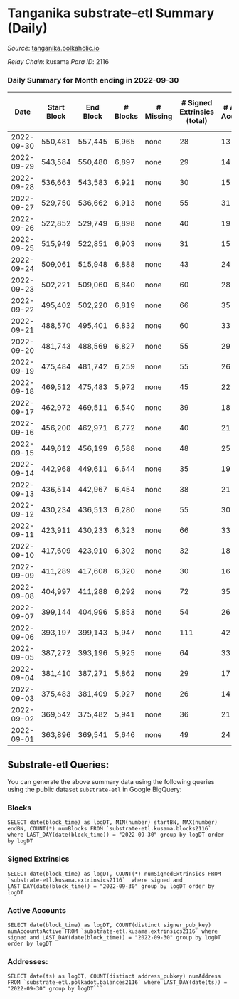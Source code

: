 # Tanganika substrate-etl Summary (Daily)

_Source_: [tanganika.polkaholic.io](https://tanganika.polkaholic.io)

*Relay Chain*: kusama
*Para ID*: 2116



### Daily Summary for Month ending in 2022-09-30


| Date | Start Block | End Block | # Blocks | # Missing | # Signed Extrinsics (total) | # Active Accounts | # Addresses with Balances | # Events | # Transfers | # XCM Transfers In | # XCM Transfers Out |
| ---- | ----------- | --------- | -------- | --------- | --------------------------- | ----------------- | ------------------------- | -------- | ----------- | ------------------ | ------------------- |
| 2022-09-30 | 550,481 | 557,445 | 6,965 | none  | 28 | 13 |  | 14,255 | 28  |   |   |
| 2022-09-29 | 543,584 | 550,480 | 6,897 | none  | 29 | 14 |  | 14,139 | 18  |   |   |
| 2022-09-28 | 536,663 | 543,583 | 6,921 | none  | 30 | 15 |  | 14,180 | 28  |   |   |
| 2022-09-27 | 529,750 | 536,662 | 6,913 | none  | 55 | 31 |  | 14,318 | 51  |   |   |
| 2022-09-26 | 522,852 | 529,749 | 6,898 | none  | 40 | 19 |  | 14,190 | 31  |   |   |
| 2022-09-25 | 515,949 | 522,851 | 6,903 | none  | 31 | 15 |  | 14,154 | 31  |   |   |
| 2022-09-24 | 509,061 | 515,948 | 6,888 | none  | 43 | 24 |  | 14,196 | 43  |   |   |
| 2022-09-23 | 502,221 | 509,060 | 6,840 | none  | 60 | 28 |  | 14,200 | 50  |   |   |
| 2022-09-22 | 495,402 | 502,220 | 6,819 | none  | 66 | 35 |  | 14,204 | 63  |   |   |
| 2022-09-21 | 488,570 | 495,401 | 6,832 | none  | 60 | 33 |  | 14,202 | 59  |   |   |
| 2022-09-20 | 481,743 | 488,569 | 6,827 | none  | 55 | 29 |  | 14,165 | 44  |   |   |
| 2022-09-19 | 475,484 | 481,742 | 6,259 | none  | 55 | 26 | 2,749 | 12,993 | 50  |   |   |
| 2022-09-18 | 469,512 | 475,483 | 5,972 | none  | 45 | 22 | 2,743 | 12,349 | 41  |   |   |
| 2022-09-17 | 462,972 | 469,511 | 6,540 | none  | 39 | 18 | 2,737 | 13,460 | 39  |   |   |
| 2022-09-16 | 456,200 | 462,971 | 6,772 | none  | 40 | 21 | 2,731 | 13,931 | 40  |   |   |
| 2022-09-15 | 449,612 | 456,199 | 6,588 | none  | 48 | 25 | 2,727 | 13,617 | 48  |   |   |
| 2022-09-14 | 442,968 | 449,611 | 6,644 | none  | 35 | 19 | 2,718 | 13,640 | 35  |   |   |
| 2022-09-13 | 436,514 | 442,967 | 6,454 | none  | 38 | 21 | 2,715 | 13,286 | 38  |   |   |
| 2022-09-12 | 430,234 | 436,513 | 6,280 | none  | 55 | 30 |  | 13,035 | 54  |   |   |
| 2022-09-11 | 423,911 | 430,233 | 6,323 | none  | 66 | 33 |  | 13,193 | 64  |   |   |
| 2022-09-10 | 417,609 | 423,910 | 6,302 | none  | 32 | 18 |  | 12,934 | 32  |   |   |
| 2022-09-09 | 411,289 | 417,608 | 6,320 | none  | 30 | 16 |  | 12,962 | 30  |   |   |
| 2022-09-08 | 404,997 | 411,288 | 6,292 | none  | 72 | 35 | 2,674 | 13,153 | 66  |   |   |
| 2022-09-07 | 399,144 | 404,996 | 5,853 | none  | 54 | 26 | 2,667 | 12,174 | 50  |   |   |
| 2022-09-06 | 393,197 | 399,143 | 5,947 | none  | 111 | 42 | 2,657 | 12,715 | 83  |   |   |
| 2022-09-05 | 387,272 | 393,196 | 5,925 | none  | 64 | 33 | 2,642 | 12,369 | 62  |   |   |
| 2022-09-04 | 381,410 | 387,271 | 5,862 | none  | 29 | 17 | 2,634 | 12,026 | 28  |   |   |
| 2022-09-03 | 375,483 | 381,409 | 5,927 | none  | 26 | 14 | 2,630 | 12,141 | 26  |   |   |
| 2022-09-02 | 369,542 | 375,482 | 5,941 | none  | 36 | 21 | 2,624 | 12,222 | 36  |   |   |
| 2022-09-01 | 363,896 | 369,541 | 5,646 | none  | 49 | 24 | 2,623 | 11,714 | 49  |   |   |

## Substrate-etl Queries:
You can generate the above summary data using the following queries using the public dataset `substrate-etl` in Google BigQuery:


### Blocks
```
SELECT date(block_time) as logDT, MIN(number) startBN, MAX(number) endBN, COUNT(*) numBlocks FROM `substrate-etl.kusama.blocks2116`  where LAST_DAY(date(block_time)) = "2022-09-30" group by logDT order by logDT
```


### Signed Extrinsics
```
SELECT date(block_time) as logDT, COUNT(*) numSignedExtrinsics FROM `substrate-etl.kusama.extrinsics2116`  where signed and LAST_DAY(date(block_time)) = "2022-09-30" group by logDT order by logDT
```


### Active Accounts
```
SELECT date(block_time) as logDT, COUNT(distinct signer_pub_key) numAccountsActive FROM `substrate-etl.kusama.extrinsics2116` where signed and LAST_DAY(date(block_time)) = "2022-09-30" group by logDT order by logDT
```


### Addresses:
```
SELECT date(ts) as logDT, COUNT(distinct address_pubkey) numAddress FROM `substrate-etl.polkadot.balances2116` where LAST_DAY(date(ts)) = "2022-09-30" group by logDT```

